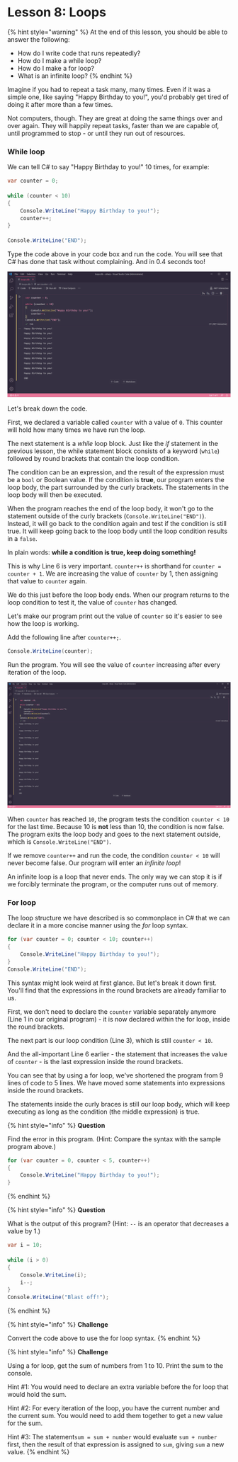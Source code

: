 # Lesson 8: Loops

{% hint style="warning" %}
At the end of this lesson, you should be able to answer the following:

* How do I write code that runs repeatedly?
* How do I make a while loop?
* How do I make a for loop?
* What is an infinite loop?
{% endhint %}

Imagine if you had to repeat a task many, many times. Even if it was a simple one, like saying "Happy Birthday to you!", you'd probably get tired of doing it after more than a few times.

Not computers, though. They are great at doing the same things over and over again. They will happily repeat tasks, faster than we are capable of, until programmed to stop - or until they run out of resources.

### While loop

We can tell C\# to say "Happy Birthday to you!" 10 times, for example:

```csharp
var counter = 0;

while (counter < 10)
{    
    Console.WriteLine("Happy Birthday to you!");
    counter++;    
}

Console.WriteLine("END");
```

Type the code above in your code box and run the code. You will see that C\# has done that task without complaining. And in 0.4 seconds too!

![](../.gitbook/assets/2021-07-14_0-40-12.png)

Let's break down the code.

First, we declared a variable called `counter` with a value of `0`. This counter will hold how many times we have run the loop.

The next statement is a _while_ loop block. Just like the _if_ statement in the previous lesson, the while statement block consists of a keyword \(`while`\) followed by round brackets that contain the loop condition.

The condition can be an expression, and the result of the expression must be a `bool` or Boolean value. If the condition is **true**, our program enters the loop body, the part surrounded by the curly brackets. The statements in the loop body will then be executed.

When the program reaches the end of the loop body, it won't go to the statement outside of the curly brackets \(`Console.WriteLine("END")`\). Instead, it will go back to the condition again and test if the condition is still true. It will keep going back to the loop body until the loop condition results in a `false`.

In plain words: **while a condition is true, keep doing something!**

This is why Line 6 is very important. `counter++` is shorthand for `counter = counter + 1`. We are increasing the value of `counter` by 1, then assigning that value to `counter` again. 

We do this just before the loop body ends. When our program returns to the loop condition to test it, the value of `counter` has changed.

Let's make our program print out the value of `counter` so it's easier to see how the loop is working.

Add the following line after `counter++;`.

```csharp
Console.WriteLine(counter);
```

Run the program. You will see the value of `counter` increasing after every iteration of the loop. 

![](../.gitbook/assets/2021-07-14_0-42-24.png)

When `counter` has reached `10`, the program tests the condition `counter < 10` for the last time. Because 10 is **not** less than 10, the condition is now false. The program exits the loop body and goes to the next statement outside, which is `Console.WriteLine("END")`.

If we remove `counter++` and run the code, the condition `counter < 10` will never become false. Our program will enter an _infinite loop_! 

An infinite loop is a loop that never ends. The only way we can stop it is if we forcibly terminate the program, or the computer runs out of memory.

### For loop

The loop structure we have described is so commonplace in C\# that we can declare it in a more concise manner using the _for_  loop syntax.

```csharp
for (var counter = 0; counter < 10; counter++)
{
    Console.WriteLine("Happy Birthday to you!");
}
Console.WriteLine("END");
```

This syntax might look weird at first glance. But let's break it down first. You'll find that the expressions in the round brackets are already familiar to us.

First, we don't need to declare the `counter` variable separately anymore \(Line 1 in our original program\) - it is now declared within the for loop, inside the round brackets. 

The next part is our loop condition \(Line 3\), which is still `counter < 10`.

And the all-important Line 6 earlier - the statement that increases the value of `counter` - is the last expression inside the round brackets.

You can see that by using a for loop, we've shortened the program from 9 lines of code to 5 lines. We have moved some statements into expressions inside the round brackets.

The statements inside the curly braces is still our loop body, which will keep executing as long as the condition \(the middle expression\) is true.

{% hint style="info" %}
**Question**

Find the error in this program. \(Hint: Compare the syntax with the sample program above.\)

```csharp
for (var counter = 0, counter < 5, counter++)
{
    Console.WriteLine("Happy Birthday to you!");
}
```
{% endhint %}

{% hint style="info" %}
**Question**

What is the output of this program? \(Hint: `--` is an operator that decreases a value by 1.\)

```csharp
var i = 10;

while (i > 0) 
{
    Console.WriteLine(i);
    i--;
}
Console.WriteLine("Blast off!");
```
{% endhint %}

{% hint style="info" %}
**Challenge**

Convert the code above to use the for loop syntax.
{% endhint %}

{% hint style="info" %}
**Challenge**

Using a for loop, get the sum of numbers from 1 to 10. Print the sum to the console. 

Hint \#1: You would need to declare an extra variable before the for loop that would hold the sum.

Hint \#2: For every iteration of the loop, you have the current number and the current sum. You would need to add them together to get a new value for the sum.

Hint \#3: The statement`sum = sum + number` would evaluate `sum + number` first, then the result of that expression is assigned to `sum`, giving `sum` a new value.
{% endhint %}

